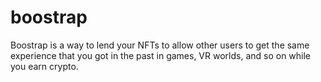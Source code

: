 # boostrap

Boostrap is a way to lend your NFTs to allow other users to get the same experience that you got in the past in games, VR worlds, and so on while you earn crypto.


